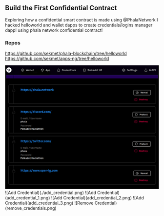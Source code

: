 ## Build the First Confidential Contract

Exploring how a confidential smart contract is made using @PhalaNetwork
I hacked helloworld and wallet dapps to create credentials/logins manager dapp! using phala network confidential contract!

### Repos
https://github.com/sekmet/phala-blockchain/tree/helloworld
https://github.com/sekmet/apps-ng/tree/helloworld

![Credentials](./credentials_0.png)
![Add Credential)(./add_credential.png)
![Add Credential)(add_credential_1.png)
![Add Credential)(add_credential_2.png)
![Add Credential)(add_credential_3.png)
![Remove Credential)(remove_credentials.png)
